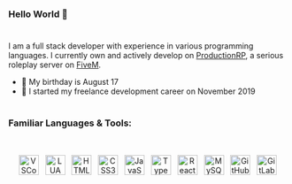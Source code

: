 ### Hello World 👋
#
I am a full stack developer with experience in various programming languages. I currently own and actively develop on <a href='https://www.productionrp.net/'>ProductionRP</a>, a serious roleplay server on <a href="https://fivem.net">FiveM</a>.

* 🎂 My birthday is August 17
* 📅 I started my freelance development career on November 2019

#
### Familiar Languages & Tools:
<br>
<p align="center">
    <img width="36" alt="VSCode" src="https://cdn.jsdelivr.net/gh/devicons/devicon/icons/vscode/vscode-original.svg" draggable="false" />
    &nbsp;
    <img width="36" alt="LUA" src="https://cdn.jsdelivr.net/gh/devicons/devicon/icons/lua/lua-plain-wordmark.svg" draggable="false" />
    &nbsp;
    <img width="36" alt="HTML5" src="https://cdn.jsdelivr.net/gh/devicons/devicon/icons/html5/html5-original-wordmark.svg" draggable="false" />
    &nbsp;
    <img width="36" alt="CSS3" src="https://cdn.jsdelivr.net/gh/devicons/devicon/icons/css3/css3-original-wordmark.svg" draggable="false" />
    &nbsp;
    <img width="36" alt="JavaScript" src="https://cdn.jsdelivr.net/gh/devicons/devicon/icons/javascript/javascript-original.svg" draggable="false" />
    &nbsp;
    <img width="36" alt="TypeScript" src="https://cdn.jsdelivr.net/gh/devicons/devicon/icons/typescript/typescript-original.svg" draggable="false" />
    &nbsp;
    <img width="36" alt="React" src="https://cdn.jsdelivr.net/gh/devicons/devicon/icons/react/react-original.svg" draggable="false" />
    &nbsp;
    <img width="36" alt="MySQL" src="https://cdn.jsdelivr.net/gh/devicons/devicon/icons/mysql/mysql-original.svg" draggable="false" />
    &nbsp;
    <img width="36" alt="GitHub" src="https://cdn.jsdelivr.net/gh/devicons/devicon/icons/github/github-original.svg" draggable="false" />
    &nbsp;
    <img width="36" alt="GitLab" src="https://cdn.jsdelivr.net/gh/devicons/devicon/icons/gitlab/gitlab-original.svg" draggable="false" />
</p>
